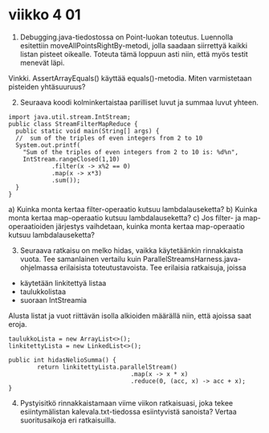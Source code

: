 # viikko 4 01

1. Debugging.java-tiedostossa on Point-luokan toteutus. Luennolla esitettiin moveAllPointsRightBy-metodi, 
jolla saadaan siirrettyä kaikki listan pisteet oikealle. 
Toteuta tämä loppuun asti niin, että myös testit menevät läpi. 

Vinkki. AssertArrayEquals() käyttää equals()-metodia. Miten varmistetaan pisteiden yhtäsuuruus?


2. Seuraava koodi kolminkertaistaa parilliset luvut ja summaa luvut yhteen.
```
import java.util.stream.IntStream;
public class StreamFilterMapReduce {
  public static void main(String[] args) {
  //  sum of the triples of even integers from 2 to 10
  System.out.printf(
    "Sum of the triples of even integers from 2 to 10 is: %d%n",
    IntStream.rangeClosed(1,10)
            .filter(x -> x%2 == 0)
            .map(x -> x*3)
            .sum());
  }
}
```
a) Kuinka monta kertaa filter-operaatio kutsuu lambdalauseketta?
b) Kuinka monta kertaa map-operaatio kutsuu lambdalauseketta?
c) Jos filter- ja map-operaatioiden järjestys vaihdetaan, kuinka monta kertaa map-operaatio kutsuu lambdalauseketta?


3. Seuraava ratkaisu on melko hidas, vaikka käytetäänkin rinnakkaista vuota. 
Tee samanlainen vertailu kuin ParallelStreamsHarness.java-ohjelmassa erilaisista toteutustavoista. Tee erilaisia ratkaisuja, joissa
- käytetään linkitettyä listaa
- taulukkolistaa
- suoraan IntStreamia

Alusta listat ja vuot riittävän isolla alkioiden määrällä niin, että ajoissa saat eroja.

```
taulukkoLista = new ArrayList<>();
linkitettyLista = new LinkedList<>();

public int hidasNelioSumma() {
        return linkitettyLista.parallelStream()
                                  .map(x -> x * x)
                                  .reduce(0, (acc, x) -> acc + x);
}
```
4. Pystyisitkö rinnakkaistamaan viime viikon ratkaisuasi, joka tekee esiintymälistan kalevala.txt-tiedossa
esiintyvistä sanoista? Vertaa suoritusaikoja eri ratkaisuilla.


